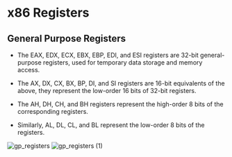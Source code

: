 # x86 Registers
## General Purpose Registers
- The EAX, EDX, ECX, EBX, EBP, EDI, and ESI registers are 32-bit general-purpose registers, used for temporary data storage and memory access.

- The AX, DX, CX, BX, BP, DI, and SI registers are 16-bit equivalents of the above, they represent the low-order 16 bits of 32-bit registers.

- The AH, DH, CH, and BH registers represent the high-order 8 bits of the corresponding registers.

- Similarly, AL, DL, CL, and BL represent the low-order 8 bits of the registers.

![gp_registers](https://user-images.githubusercontent.com/32498334/111687504-9318c000-87e7-11eb-8dca-d28fcaa88ff1.jpg)
![gp_registers (1)](https://user-images.githubusercontent.com/32498334/111687583-aaf04400-87e7-11eb-9be2-3fd7b871f854.jpg)
